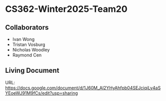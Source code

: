# CS362-Winter2025-Team20

## Collaborators
- Ivan Wong
- Tristan Vosburg
- Nicholas Woodley
- Raymond Cen

## Living Document
URL: https://docs.google.com/document/d/1J60M_Al2YHyAhfpb04SEJciqiLy4aSYEoeWJ91M9fCs/edit?usp=sharing
